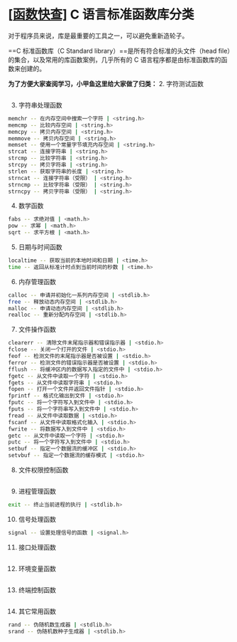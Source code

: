 # [[函数快查\]](https://fishc.com.cn/forum.php?mod=forumdisplay&fid=329&filter=typeid&typeid=583) **C 语言标准函数库分类**
对于程序员来说，库是最重要的工具之一，可以避免重新造轮子。

==C 标准函数库（C Standard library）==是所有符合标准的头文件（head file）的集合，以及常用的库函数案例，几乎所有的 C 语言程序都是由标准函数库的函数来创建的。

**为了方便大家查阅学习，小甲鱼这里给大家做了归类：**
2. 字符测试函数
```sh

```
3. 字符串处理函数
```sh
memchr -- 在内存空间中搜索一个字符 | <string.h>
memcmp -- 比较内存空间 | <string.h>
memcpy -- 拷贝内存空间 | <string.h>
memmove -- 拷贝内存空间 | <string.h>
memset -- 使用一个常量字节填充内存空间 | <string.h>
strcat -- 连接字符串 | <string.h>
strcmp -- 比较字符串 | <string.h>
strcpy -- 拷贝字符串 | <string.h>
strlen -- 获取字符串的长度 | <string.h>
strncat -- 连接字符串（受限） | <string.h>
strncmp -- 比较字符串（受限） | <string.h>
strncpy -- 拷贝字符串（受限） | <string.h>
```
4. 数学函数
```sh
fabs -- 求绝对值 | <math.h>
pow -- 求幂 | <math.h>
sqrt -- 求平方根 | <math.h>
```
5. 日期与时间函数
```sh
localtime -- 获取当前的本地时间和日期 | <time.h>
time -- 返回从标准计时点到当前时间的秒数 | <time.h>
```
6. 内存管理函数
```sh
calloc -- 申请并初始化一系列内存空间 | <stdlib.h>
free -- 释放动态内存空间 | <stdlib.h>
malloc -- 申请动态内存空间 | <stdlib.h>
realloc -- 重新分配内存空间 | <stdlib.h>
```
7. 文件操作函数
```sh
clearerr -- 清除文件末尾指示器和错误指示器 | <stdio.h>
fclose -- 关闭一个打开的文件 | <stdio.h>
feof -- 检测文件的末尾指示器是否被设置 | <stdio.h>
ferror -- 检测文件的错误指示器是否被设置 | <stdio.h>
fflush -- 将缓冲区内的数据写入指定的文件中 | <stdio.h>
fgetc -- 从文件中读取一个字符 | <stdio.h>
fgets -- 从文件中读取字符串 | <stdio.h>
fopen -- 打开一个文件并返回文件指针 | <stdio.h>
fprintf -- 格式化输出到文件 | <stdio.h>
fputc -- 将一个字符写入到文件中 | <stdio.h>
fputs -- 将一个字符串写入到文件中 | <stdio.h>
fread -- 从文件中读取数据 | <stdio.h>
fscanf -- 从文件中读取格式化输入 | <stdio.h>
fwrite -- 将数据写入到文件中 | <stdio.h>
getc -- 从文件中读取一个字符 | <stdio.h>
putc -- 将一个字符写入到文件中 | <stdio.h>
setbuf -- 指定一个数据流的缓冲区 | <stdio.h>
setvbuf -- 指定一个数据流的缓存模式 | <stdio.h>
```
8. 文件权限控制函数
```sh

```
9. 进程管理函数
```sh
exit -- 终止当前进程的执行 | <stdlib.h>
```
10. 信号处理函数
```sh
signal -- 设置处理信号的函数 | <signal.h>	
```
11. 接口处理函数
```sh

```
12. 环境变量函数
```sh

```
13. 终端控制函数
```sh

```
14. 其它常用函数
```sh
rand -- 伪随机数生成器 | <stdlib.h>
srand -- 伪随机数种子生成器 | <stdlib.h>
```
